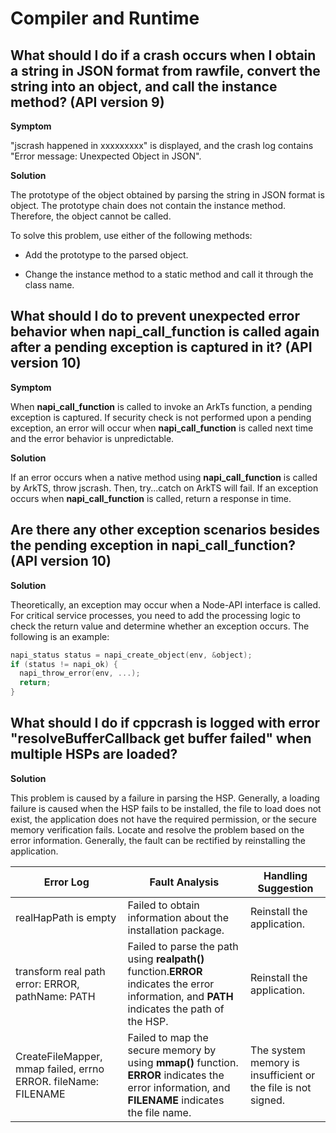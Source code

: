 # Compiler and Runtime


## What should I do if a crash occurs when I obtain a string in JSON format from rawfile, convert the string into an object, and call the instance method? (API version 9)

**Symptom**

"jscrash happened in xxxxxxxxx" is displayed, and the crash log contains "Error message: Unexpected Object in JSON".

**Solution**

The prototype of the object obtained by parsing the string in JSON format is object. The prototype chain does not contain the instance method. Therefore, the object cannot be called.

To solve this problem, use either of the following methods:

- Add the prototype to the parsed object.

- Change the instance method to a static method and call it through the class name.

## What should I do to prevent unexpected error behavior when **napi_call_function** is called again after a pending exception is captured in it? (API version 10)

**Symptom**

When **napi_call_function** is called to invoke an ArkTs function, a pending exception is captured.
If security check is not performed upon a pending exception, an error will occur when **napi_call_function** is called next time and the error behavior is unpredictable.

**Solution**

If an error occurs when a native method using **napi_call_function** is called by ArkTS, throw jscrash. Then, try...catch on ArkTS will fail.
If an exception occurs when **napi_call_function** is called, return a response in time.

## Are there any other exception scenarios besides the pending exception in **napi_call_function**? (API version 10)

**Solution**

Theoretically, an exception may occur when a Node-API interface is called. For critical service processes, you need to add the processing logic to check the return value and determine whether an exception occurs. The following is an example:
```cpp
napi_status status = napi_create_object(env, &object);
if (status != napi_ok) {
  napi_throw_error(env, ...);
  return;
}
```

## What should I do if cppcrash is logged with error "resolveBufferCallback get buffer failed" when multiple HSPs are loaded?

**Solution**

This problem is caused by a failure in parsing the HSP. Generally, a loading failure is caused when the HSP fails to be installed, the file to load does not exist, the application does not have the required permission, or the secure memory verification fails. Locate and resolve the problem based on the error information. Generally, the fault can be rectified by reinstalling the application.

| **Error Log**| Fault  Analysis | **Handling Suggestion** |
| -------- | -------- | -------- |
| realHapPath is empty | Failed to obtain information about the installation package. | Reinstall the application. |
| transform real path error: ERROR, pathName: PATH | Failed to parse the path using **realpath()** function.**ERROR** indicates the error information, and **PATH** indicates the path of the HSP. | Reinstall the application. |
| CreateFileMapper, mmap failed, errno ERROR. fileName: FILENAME | Failed to map the secure memory by using **mmap()** function. **ERROR** indicates the error information, and **FILENAME** indicates the file name. | The system memory is insufficient or the file is not signed. |

